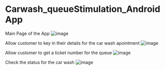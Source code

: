 # Carwash_queueStimulation_AndroidApp


Main Page of the App
![image](https://user-images.githubusercontent.com/112812782/190960640-69b4b1df-2def-4c4b-868c-102d94138341.png)



Allow customer to key in their details for the car wash apointment
![image](https://user-images.githubusercontent.com/112812782/190960861-7fe0a1ed-8eb7-446c-819e-04e616196f5e.png)



Allow customer to get a ticket number for the queue
![image](https://user-images.githubusercontent.com/112812782/190960947-4a3ddf46-fdde-4887-9d79-2672b3e34b76.png)



Check the status for the car wash
![image](https://user-images.githubusercontent.com/112812782/190961061-96ac3a8b-fc2e-4743-9c6d-7767a4e00c79.png)
